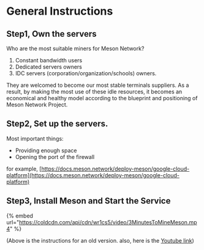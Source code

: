 # General Instructions

## Step1, Own the servers

Who are the most suitable miners for Meson Network?

1. Constant bandwidth users 
2. Dedicated servers owners 
3. IDC servers \(corporation/organization/schools\) owners. 

They are welcomed to become our most stable terminals suppliers. As a result, by making the most use of these idle resources, it becomes an economical and healthy model according to the blueprint and positioning of Meson Network Project.

## Step2, Set up the servers.

Most important things: 

* Providing enough space
* Opening the port of the firewall

for example, [https://docs.meson.network/deploy-meson/google-cloud-platform](https://docs.meson.network/deploy-meson/google-cloud-platform)

## Step3, Install Meson and Start the Service

{% embed url="https://coldcdn.com/api/cdn/wr1cs5/video/3MinutesToMineMeson.mp4" %}

\(Above is the instructions for an old version. also, here is the [Youtube link](https://www.youtube.com/watch?v=jHrVCpuREqk)\)

